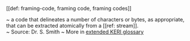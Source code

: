[[def: framing-code, framing code, framing codes]]

~ a code that delineates a number of characters or bytes, as appropriate, that can be extracted atomically from a [[ref: stream]].  
~ Source: Dr. S. Smith
~ More in <a href="https://weboftrust.github.io/WOT-terms/docs/glossary/framing-code">extended KERI glossary</a>
